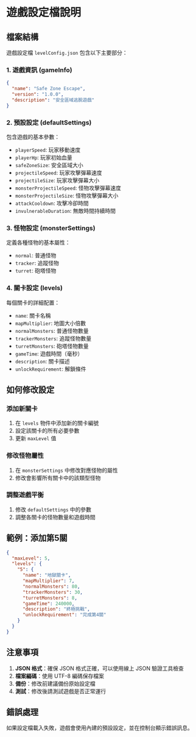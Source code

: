 # 遊戲設定檔說明

## 檔案結構

遊戲設定檔 `levelConfig.json` 包含以下主要部分：

### 1. 遊戲資訊 (gameInfo)
```json
{
  "name": "Safe Zone Escape",
  "version": "1.0.0", 
  "description": "安全區域逃脫遊戲"
}
```

### 2. 預設設定 (defaultSettings)
包含遊戲的基本參數：
- `playerSpeed`: 玩家移動速度
- `playerHp`: 玩家初始血量
- `safeZoneSize`: 安全區域大小
- `projectileSpeed`: 玩家攻擊彈幕速度
- `projectileSize`: 玩家攻擊彈幕大小
- `monsterProjectileSpeed`: 怪物攻擊彈幕速度
- `monsterProjectileSize`: 怪物攻擊彈幕大小
- `attackCooldown`: 攻擊冷卻時間
- `invulnerableDuration`: 無敵時間持續時間

### 3. 怪物設定 (monsterSettings)
定義各種怪物的基本屬性：
- `normal`: 普通怪物
- `tracker`: 追蹤怪物
- `turret`: 砲塔怪物

### 4. 關卡設定 (levels)
每個關卡的詳細配置：
- `name`: 關卡名稱
- `mapMultiplier`: 地圖大小倍數
- `normalMonsters`: 普通怪物數量
- `trackerMonsters`: 追蹤怪物數量
- `turretMonsters`: 砲塔怪物數量
- `gameTime`: 遊戲時間（毫秒）
- `description`: 關卡描述
- `unlockRequirement`: 解鎖條件

## 如何修改設定

### 添加新關卡
1. 在 `levels` 物件中添加新的關卡編號
2. 設定該關卡的所有必要參數
3. 更新 `maxLevel` 值

### 修改怪物屬性
1. 在 `monsterSettings` 中修改對應怪物的屬性
2. 修改會影響所有關卡中的該類型怪物

### 調整遊戲平衡
1. 修改 `defaultSettings` 中的參數
2. 調整各關卡的怪物數量和遊戲時間

## 範例：添加第5關

```json
{
  "maxLevel": 5,
  "levels": {
    "5": {
      "name": "地獄關卡",
      "mapMultiplier": 7,
      "normalMonsters": 80,
      "trackerMonsters": 30,
      "turretMonsters": 8,
      "gameTime": 240000,
      "description": "終極挑戰",
      "unlockRequirement": "完成第4關"
    }
  }
}
```

## 注意事項

1. **JSON 格式**：確保 JSON 格式正確，可以使用線上 JSON 驗證工具檢查
2. **檔案編碼**：使用 UTF-8 編碼保存檔案
3. **備份**：修改前建議備份原始設定檔
4. **測試**：修改後請測試遊戲是否正常運行

## 錯誤處理

如果設定檔載入失敗，遊戲會使用內建的預設設定，並在控制台顯示錯誤訊息。 
